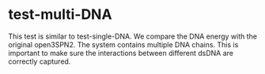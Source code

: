 # test-multi-DNA

This test is similar to test-single-DNA. We compare the DNA energy with the original open3SPN2. The system contains multiple DNA chains. This is important to make sure the interactions between different dsDNA are correctly captured. 





